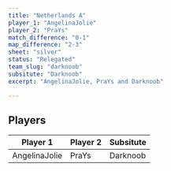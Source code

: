 ```yaml
---
title: "Netherlands A"
player_1: "AngelinaJolie"
player_2: "PraYs"
match_difference: "0-1"
map_difference: "2-3"
sheet: "silver"
status: "Relegated"
team_slug: "darknoob"
subsitute: "Darknoob"
excerpt: "AngelinaJolie, PraYs and Darknoob"

---
```

## Players

| Player 1 | Player 2 | Subsitute |
| -- | -- | -- |
| AngelinaJolie | PraYs | Darknoob |
